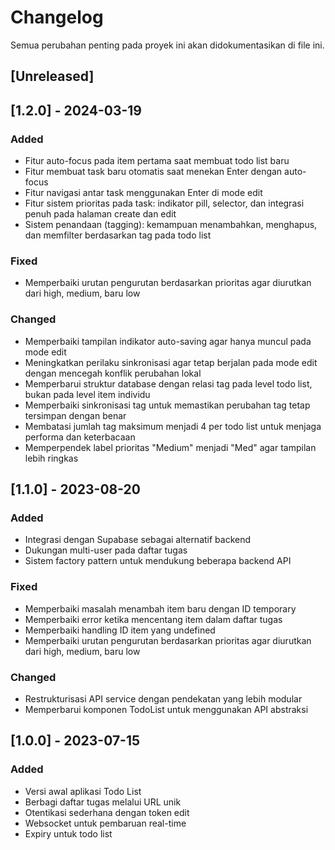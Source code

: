 # Changelog

Semua perubahan penting pada proyek ini akan didokumentasikan di file ini.

## [Unreleased]

## [1.2.0] - 2024-03-19

### Added

- Fitur auto-focus pada item pertama saat membuat todo list baru
- Fitur membuat task baru otomatis saat menekan Enter dengan auto-focus
- Fitur navigasi antar task menggunakan Enter di mode edit
- Fitur sistem prioritas pada task: indikator pill, selector, dan integrasi penuh pada halaman create dan edit
- Sistem penandaan (tagging): kemampuan menambahkan, menghapus, dan memfilter berdasarkan tag pada todo list

### Fixed

- Memperbaiki urutan pengurutan berdasarkan prioritas agar diurutkan dari high, medium, baru low

### Changed

- Memperbaiki tampilan indikator auto-saving agar hanya muncul pada mode edit
- Meningkatkan perilaku sinkronisasi agar tetap berjalan pada mode edit dengan mencegah konflik perubahan lokal
- Memperbarui struktur database dengan relasi tag pada level todo list, bukan pada level item individu
- Memperbaiki sinkronisasi tag untuk memastikan perubahan tag tetap tersimpan dengan benar
- Membatasi jumlah tag maksimum menjadi 4 per todo list untuk menjaga performa dan keterbacaan
- Memperpendek label prioritas "Medium" menjadi "Med" agar tampilan lebih ringkas

## [1.1.0] - 2023-08-20

### Added

- Integrasi dengan Supabase sebagai alternatif backend
- Dukungan multi-user pada daftar tugas
- Sistem factory pattern untuk mendukung beberapa backend API

### Fixed

- Memperbaiki masalah menambah item baru dengan ID temporary
- Memperbaiki error ketika mencentang item dalam daftar tugas
- Memperbaiki handling ID item yang undefined
- Memperbaiki urutan pengurutan berdasarkan prioritas agar diurutkan dari high, medium, baru low

### Changed

- Restrukturisasi API service dengan pendekatan yang lebih modular
- Memperbarui komponen TodoList untuk menggunakan API abstraksi

## [1.0.0] - 2023-07-15

### Added

- Versi awal aplikasi Todo List
- Berbagi daftar tugas melalui URL unik
- Otentikasi sederhana dengan token edit
- Websocket untuk pembaruan real-time
- Expiry untuk todo list
